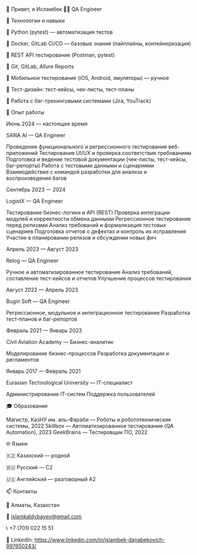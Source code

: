 👋 Привет, я Исламбек
🧑‍💻 QA Engineer

🔧 Технологии и навыки

🐍 Python (pytest) — автоматизация тестов

🐳 Docker, GitLab CI/CD — базовые знания (пайплайны, контейнеризация)

🧪 REST API тестирование (Postman, pytest)

🧰 Git, GitLab, Allure Reports

📱 Мобильное тестирование (iOS, Android, эмуляторы) — ручное

📄 Тест-дизайн: тест-кейсы, чек-листы, тест-планы

🚨 Работа с баг-трекинговыми системами (Jira, YouTrack)

💼 Опыт работы

Июнь 2024 — настоящее время

SANA AI — QA Engineer

Проведение функционального и регрессионного тестирования веб-приложений
Тестирование UI/UX и проверка соответствия требованиям
Подготовка и ведение тестовой документации (чек-листы, тест-кейсы, баг-репорты)
Работа с тестовыми данными и сценариями
Взаимодействие с командой разработки для анализа и воспроизведения багов

Сентябрь 2023 — 2024

LogistX — QA Engineer

Тестирование бизнес-логики и API (REST)
Проверка интеграции модулей и корректности обмена данными
Регрессионное тестирование перед релизами
Анализ требований и формализация тестовых сценариев
Подготовка отчетов о дефектах и контроль их исправления
Участие в планировании релизов и обсуждении новых фич

Апрель 2023 — Август 2023

Relog — QA Engineer

Ручное и автоматизированное тестирование
Анализ требований, составление тест-кейсов и отчетов
Улучшение процессов тестирования

Август 2022 — Апрель 2023

Bugin Soft — QA Engineer

Регрессионное, модульное и интеграционное тестирование
Разработка тест-планов и баг-репортов

Февраль 2021 — Январь 2023

Civil Aviation Academy — Бизнес-аналитик

Моделирование бизнес-процессов
Разработка документации и регламентов

Январь 2017 — Февраль 2021

Eurasian Technological University — IT-специалист

Администрирование IT-систем
Поддержка пользователей

🎓 Образование

Магистр, КазНУ им. аль-Фараби — Роботы и робототехнические системы, 2022
Skillbox — Автоматизированное тестирование (QA Automation), 2023
GeekBrains — Тестировщик ПО, 2022

🌐 Языки

🇰🇿 Казахский — родной

🇷🇺 Русский — C2

🇺🇸 Английский — разговорный A2

📫 Контакты

📍 Алматы, Казахстан

📧 islamkaldybayev@gmail.com

📞 +7 (701) 022 15 51

💼 LinkedIn: https://www.linkedin.com/in/islambek-danabekovich-997650243/
